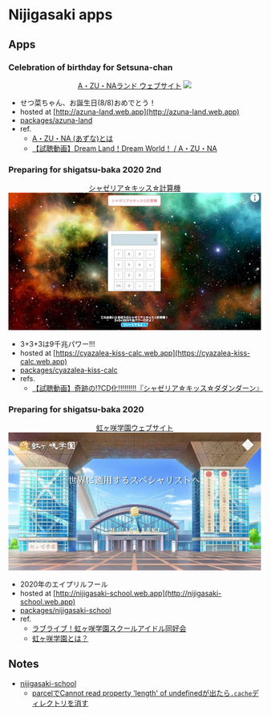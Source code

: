 # Nijigasaki apps


## Apps

### Celebration of birthday for Setsuna-chan

<p align="center">
  <a href="http://azuna-land.web.app/">A・ZU・NAランド ウェブサイト</a>
  <img src="https://user-images.githubusercontent.com/9045584/89716194-fc308d80-d9e5-11ea-8a3f-46fd99b0392f.png" width="600">
</p>

- せつ菜ちゃん、お誕生日(8/8)おめでとう！
- hosted at [http://azuna-land.web.app](http://azuna-land.web.app)
- [packages/azuna-land](https://github.com/TatsuyaYamamoto/nijigasaki-apps/tree/master/packages/azuna-land)
- ref.
	- [A・ZU・NA (あずな)とは](https://dic.pixiv.net/a/A%E3%83%BBZU%E3%83%BBNA)
	- [【試聴動画】Dream Land！Dream World！ / A・ZU・NA](https://www.youtube.com/watch?v=5ab7PY-cbDs)

### Preparing for shigatsu-baka 2020 2nd

<p align="center">
  <a href="https://cyazalea-kiss-calc.web.app/">シャゼリア☆キッス☆計算機</a>
  <img src="docs/readme_calc.jpg" width="600">
</p>

- 3+3+3は9千兆パワー!!!
- hosted at [https://cyazalea-kiss-calc.web.app](https://cyazalea-kiss-calc.web.app)
- [packages/cyazalea-kiss-calc](https://github.com/TatsuyaYamamoto/nijigasaki-apps/tree/master/packages/cyazalea-kiss-calc)
- refs.
	- [【試聴動画】奇跡の!?CD化!!!!!!!!!『シャゼリア☆キッス☆ダダンダーン』](https://www.youtube.com/watch?v=klgtTvfoIOc)

### Preparing for shigatsu-baka 2020

<p align="center">
  <a href="https://nijigasaki-school.web.app/">虹ヶ咲学園ウェブサイト</a>
  <img src="docs/readme_niji.jpg" width="600">
</p>

- 2020年のエイプリルフール
- hosted at [http://nijigasaki-school.web.app](http://nijigasaki-school.web.app)
- [packages/nijigasaki-school](https://github.com/TatsuyaYamamoto/nijigasaki-apps/tree/master/packages/nijigasaki-school)
- ref.
	- [ラブライブ！虹ヶ咲学園スクールアイドル同好会](http://www.lovelive-anime.jp/nijigasaki/sp_2ndlive2.php)
	- [虹ヶ咲学園とは？](https://www.klab.com/jp/press/detail/id=6007)

## Notes

- [nijigasaki-school](./packages/nijigasaki-school/package.json)
    - [parcelでCannot read property 'length' of undefinedが出たら`.cache`ディレクトリを消す](https://www.terrier.dev/blog/2019/20190516073053-parcel-cannot-read-property-length-of-undefined/)
    
